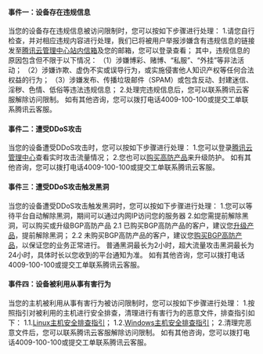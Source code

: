 #### 事件一：设备存在违规信息
当您的设备存在违规信息被访问限制时，您可以按如下步骤进行处理：
1.请您自行检查，并对相应违规内容进行处理，我们已将被用户举报涉嫌含有违规信息的链接发至[腾讯云管理中心站内信箱](https://console.qcloud.com/dayu/basic)及您的邮箱，您可以登录查看；
其中，违规信息的原因包含但不限于以下情况：
（1）涉嫌博彩、赌博、“私服”、“外挂”等非法活动；
（2）涉嫌诈欺、虚伪不实或误导行为，或实施侵害他人知识产权等任何合法权益的行为；
（3）涉嫌发布、传播垃圾邮件（SPAM）或包含反动、封建迷信、淫秽、色情、低俗等违法违规信息；
2.处理完违规信息后，您可以联系腾讯云客服解除访问限制。
如有其他咨询，您可以拨打电话4009-100-100或提交工单联系腾讯云客服。

#### 事件二：遭受DDoS攻击
当您的设备遭受DDoS攻击时，您可以按如下步骤进行处理：
1.您可以登录[腾讯云管理中心](https://console.qcloud.com/dayu/basic)查看实时攻击流量情况；
2.您也可以[购买高防产品](https://buy.qcloud.com/bgp_sp)来升级防护。
如有其他咨询，您可以拨打电话4009-100-100或提交工单联系腾讯云客服。

#### 事件三：遭受DDoS攻击触发黑洞
当您的设备遭受DDoS攻击触发黑洞时，您可以按如下步骤进行处理：
1.您可以等待平台自动解除黑洞，期间可以通过内网IP访问您的服务器
2.如您需提前解除黑洞，可以购买或升级BGP高防产品
2.1 已购买BGP高防产品的客户，建议您[升级产品](https://console.qcloud.com/dayu/bgp)，提前解除黑洞；
2.2 未购买BGP高防产品的客户，建议您[购买BGP高防产品](https://buy.qcloud.com/bgp_sp)，以保证您的业务正常进行。
普通黑洞最长为2小时，超大流量攻击黑洞最长为24小时，具体时长以您收到的平台通知为准。
如有其他咨询，您可以拨打电话4009-100-100或提交工单联系腾讯云客服。

#### 事件四：设备被利用从事有害行为
当您的主机被利用从事有害行为被访问限制时，您可以按如下步骤进行处理：
1.按照指引对被利用的主机进行安全排查，清理进行有害行为的恶意文件，排查指引如下：
1.1.[Linux主机安全排查指引](https://www.qcloud.com/document/product/296/9604)；
1.2.[Windows主机安全排查指引](https://www.qcloud.com/document/product/296/9605)；
2.清理完恶意文件后，您可以联系腾讯云客服解除访问限制。
如有其他咨询，您可以拨打电话4009-100-100或提交工单联系腾讯云客服。